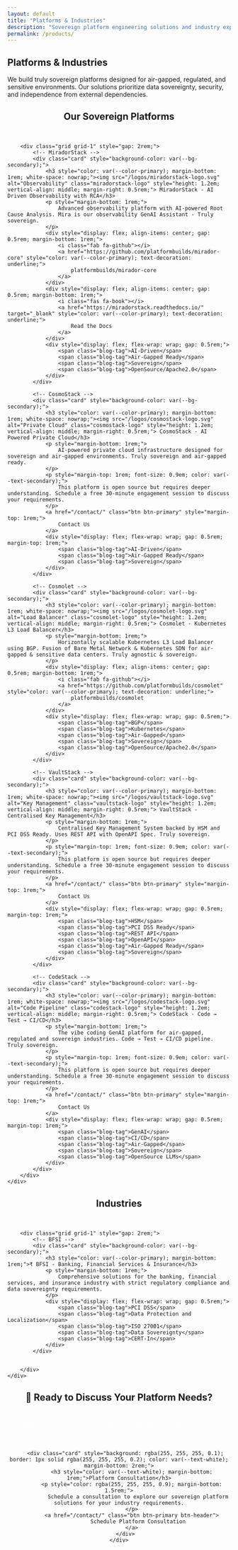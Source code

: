 ```yaml
---
layout: default
title: "Platforms & Industries"
description: "Sovereign platform engineering solutions and industry expertise for air-gapped and regulated environments"
permalink: /products/
---
```


<!-- Platforms & Industries Introduction -->
<section class="section">
    <div class="container">
        <div class="text-center mb-5">
            <h2>Platforms & Industries</h2>
            <p style="font-size: var(--font-size-lg); max-width: 700px; margin: 0 auto;">
                We build truly sovereign platforms designed for air-gapped, regulated, and sensitive environments. Our solutions prioritize data sovereignty, security, and independence from external dependencies.
            </p>
        </div>
    </div>
</section>

<!-- Platforms Section -->
<section class="section" style="background-color: var(--bg-secondary);">
    <div class="container">
        <h2 style="text-align: center; margin-bottom: 3rem; color: var(--color-primary);">Our Sovereign Platforms</h2>

        <div class="grid grid-1" style="gap: 2rem;">
            <!-- MiradorStack -->
            <div class="card" style="background-color: var(--bg-secondary);">
                <h3 style="color: var(--color-primary); margin-bottom: 1rem; white-space: nowrap;"><img src="/logos/miradorstack-logo.svg" alt="Observability" class="miradorstack-logo" style="height: 1.2em; vertical-align: middle; margin-right: 0.5rem;"> MiradorStack - AI Driven Observability with RCA</h3>
                <p style="margin-bottom: 1rem;">
                    Advanced observability platform with AI-powered Root Cause Analysis. Mira is our observability GenAI Assistant - Truly sovereign.
                </p>
                <div style="display: flex; align-items: center; gap: 0.5rem; margin-bottom: 1rem;">
                    <i class="fab fa-github"></i>
                    <a href="https://github.com/platformbuilds/mirador-core" style="color: var(--color-primary); text-decoration: underline;">
                        platformbuilds/mirador-core
                    </a>
                </div>
                <div style="display: flex; align-items: center; gap: 0.5rem; margin-bottom: 1rem;">
                    <i class="fas fa-book"></i>
                    <a href="https://miradorstack.readthedocs.io/" target="_blank" style="color: var(--color-primary); text-decoration: underline;">
                        Read the Docs
                    </a>
                </div>
                <div style="display: flex; flex-wrap: wrap; gap: 0.5rem;">
                    <span class="blog-tag">AI-Driven</span>
                    <span class="blog-tag">Air-Gapped Ready</span>
                    <span class="blog-tag">Sovereign</span>
                    <span class="blog-tag">OpenSource/Apache2.0</span>
                </div>
            </div>

            <!-- CosmoStack -->
            <div class="card" style="background-color: var(--bg-secondary);">
                <h3 style="color: var(--color-primary); margin-bottom: 1rem; white-space: nowrap;"><img src="/logos/cosmostack-logo.svg" alt="Private Cloud" class="cosmostack-logo" style="height: 1.2em; vertical-align: middle; margin-right: 0.5rem;"> CosmoStack - AI Powered Private Cloud</h3>
                <p style="margin-bottom: 1rem;">
                    AI-powered private cloud infrastructure designed for sovereign and air-gapped environments. Truly sovereign and air-gapped ready.
                </p>
                <p style="margin-top: 1rem; font-size: 0.9em; color: var(--text-secondary);">
                    This platform is open source but requires deeper understanding. Schedule a free 30-minute engagement session to discuss your requirements.
                </p>
                <a href="/contact/" class="btn btn-primary" style="margin-top: 1rem;">
                    Contact Us
                </a>
                <div style="display: flex; flex-wrap: wrap; gap: 0.5rem; margin-top: 1rem;">
                    <span class="blog-tag">AI-Driven</span>
                    <span class="blog-tag">Air-Gapped Ready</span>
                    <span class="blog-tag">Sovereign</span>
                </div>
            </div>

            <!-- Cosmolet -->
            <div class="card" style="background-color: var(--bg-secondary);">
                <h3 style="color: var(--color-primary); margin-bottom: 1rem; white-space: nowrap;"><img src="/logos/cosmolet-logo.svg" alt="Load Balancer" class="cosmolet-logo" style="height: 1.2em; vertical-align: middle; margin-right: 0.5rem;"> Cosmolet - Kubernetes L3 Load Balancer</h3>
                <p style="margin-bottom: 1rem;">
                    Horizontally scalable Kubernetes L3 Load Balancer using BGP. Fusion of Bare Metal Network & Kubernetes SDN for air-gapped & sensitive data centers. Truly agnostic & sovereign.
                </p>
                <div style="display: flex; align-items: center; gap: 0.5rem; margin-bottom: 1rem;">
                    <i class="fab fa-github"></i>
                    <a href="https://github.com/platformbuilds/cosmolet" style="color: var(--color-primary); text-decoration: underline;">
                        platformbuilds/cosmolet
                    </a>
                </div>
                <div style="display: flex; flex-wrap: wrap; gap: 0.5rem;">
                    <span class="blog-tag">BGP</span>
                    <span class="blog-tag">Kubernetes</span>
                    <span class="blog-tag">Air-Gapped</span>
                    <span class="blog-tag">Sovereign</span>
                    <span class="blog-tag">OpenSource/Apache2.0</span>
                </div>
            </div>

            <!-- VaultStack -->
            <div class="card" style="background-color: var(--bg-secondary);">
                <h3 style="color: var(--color-primary); margin-bottom: 1rem; white-space: nowrap;"><img src="/logos/vaultstack-logo.svg" alt="Key Management" class="vaultstack-logo" style="height: 1.2em; vertical-align: middle; margin-right: 0.5rem;"> VaultStack - Centralised Key Management</h3>
                <p style="margin-bottom: 1rem;">
                    Centralised Key Management System backed by HSM and PCI DSS Ready. Uses REST API with OpenAPI Spec. Truly sovereign.
                </p>
                <p style="margin-top: 1rem; font-size: 0.9em; color: var(--text-secondary);">
                    This platform is open source but requires deeper understanding. Schedule a free 30-minute engagement session to discuss your requirements.
                </p>
                <a href="/contact/" class="btn btn-primary" style="margin-top: 1rem;">
                    Contact Us
                </a>
                <div style="display: flex; flex-wrap: wrap; gap: 0.5rem; margin-top: 1rem;">
                    <span class="blog-tag">HSM</span>
                    <span class="blog-tag">PCI DSS Ready</span>
                    <span class="blog-tag">REST API</span>
                    <span class="blog-tag">OpenAPI</span>
                    <span class="blog-tag">Air-Gapped Ready</span>
                    <span class="blog-tag">Sovereign</span>
                </div>
            </div>

            <!-- CodeStack -->
            <div class="card" style="background-color: var(--bg-secondary);">
                <h3 style="color: var(--color-primary); margin-bottom: 1rem; white-space: nowrap;"><img src="/logos/codestack-logo.svg" alt="Code Pipeline" class="codestack-logo" style="height: 1.2em; vertical-align: middle; margin-right: 0.5rem;"> CodeStack - Code → Test → CI/CD</h3>
                <p style="margin-bottom: 1rem;">
                    The vibe coding GenAI platform for air-gapped, regulated and sovereign industries. Code → Test → CI/CD pipeline. Truly sovereign.
                </p>
                <p style="margin-top: 1rem; font-size: 0.9em; color: var(--text-secondary);">
                    This platform is open source but requires deeper understanding. Schedule a free 30-minute engagement session to discuss your requirements.
                </p>
                <a href="/contact/" class="btn btn-primary" style="margin-top: 1rem;">
                    Contact Us
                </a>
                <div style="display: flex; flex-wrap: wrap; gap: 0.5rem; margin-top: 1rem;">
                    <span class="blog-tag">GenAI</span>
                    <span class="blog-tag">CI/CD</span>
                    <span class="blog-tag">Air-Gapped</span>
                    <span class="blog-tag">Sovereign</span>
                    <span class="blog-tag">OpenSource LLMs</span>
                </div>
            </div>
        </div>
    </div>
</section>

<!-- Industries Section -->
<section class="section">
    <div class="container">
        <h2 style="text-align: center; margin-bottom: 3rem; color: var(--color-primary);">Industries</h2>

        <div class="grid grid-1" style="gap: 2rem;">
            <!-- BFSI -->
            <div class="card" style="background-color: var(--bg-secondary);">
                <h3 style="color: var(--color-primary); margin-bottom: 1rem;">₹ BFSI - Banking, Financial Services & Insurance</h3>
                <p style="margin-bottom: 1rem;">
                    Comprehensive solutions for the banking, financial services, and insurance industry with strict regulatory compliance and data sovereignty requirements.
                </p>
                <div style="display: flex; flex-wrap: wrap; gap: 0.5rem;">
                    <span class="blog-tag">PCI DSS</span>
                    <span class="blog-tag">Data Protection and Localization</span>
                    <span class="blog-tag">ISO 27001</span>
                    <span class="blog-tag">Data Sovereignty</span>
                    <span class="blog-tag">CERT-In</span>
                </div>
            </div>


        </div>
    </div>
</section>

<!-- Call to Action Section -->
<section class="section" style="background-color: var(--color-primary); color: var(--text-white); text-align: center;">
    <div class="container">
        <h2 style="color: var(--text-white); margin-bottom: 1.5rem;">🤝 Ready to Discuss Your Platform Needs?</h2>
        <p style="font-size: var(--font-size-lg); margin-bottom: 2rem; max-width: 700px; margin-left: auto; margin-right: auto; color: rgba(255, 255, 255, 0.9);">
            Our sovereign platforms are designed for air-gapped, regulated, and sensitive environments. Let's discuss how we can help secure your infrastructure and data sovereignty.
        </p>

        <div class="card" style="background: rgba(255, 255, 255, 0.1); border: 1px solid rgba(255, 255, 255, 0.2); color: var(--text-white); margin-bottom: 2rem;">
            <h3 style="color: var(--text-white); margin-bottom: 1rem;">Platform Consultation</h3>
            <p style="color: rgba(255, 255, 255, 0.9); margin-bottom: 1.5rem;">
                Schedule a consultation to explore our sovereign platform solutions for your industry requirements.
            </p>
            <a href="/contact/" class="btn btn-primary btn-header">
                Schedule Platform Consultation
            </a>
        </div>
    </div>
</section>